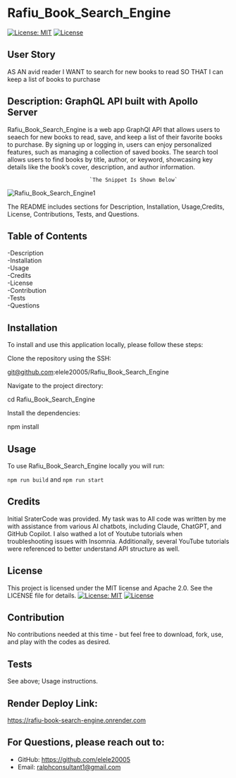 # Rafiu_Book_Search_Engine
[![License: MIT](https://img.shields.io/badge/License-MIT-yellow.svg)](https://opensource.org/licenses/MIT) 
[![License](https://img.shields.io/badge/License-Apache_2.0-blue.svg)](https://opensource.org/licenses/Apache-2.0) 

## User Story

AS AN avid reader
I WANT to search for new books to read
SO THAT I can keep a list of books to purchase

## Description: GraphQL API built with Apollo Server
Rafiu_Book_Search_Engine is a web app GraphQl API that allows users to seaech for new books to read, save, and keep a list of their favorite books to purchase. By signing up or logging in, users can enjoy personalized features, such as managing a collection of saved books. The search tool allows users to find books by title, author, or keyword, showcasing key details like the book’s cover, description, and author information.


                              `The Snippet Is Shown Below`
![Rafiu_Book_Search_Engine1](https://github.com/user-attachments/assets/95a93746-33ba-4b1d-9073-8e43384728a3)







The README includes sections for Description, Installation, Usage,Credits, License, Contributions, Tests, and Questions.   


## Table of Contents

-Description     
-Installation      
-Usage     
-Credits    
-License         
-Contribution       
-Tests         
-Questions

## Installation
To install and use this application locally, please follow these steps:

Clone the repository using the SSH:

git@github.com:elele20005/Rafiu_Book_Search_Engine

Navigate to the project directory:

cd Rafiu_Book_Search_Engine

Install the dependencies:

npm install

## Usage
To use Rafiu_Book_Search_Engine locally you will run:

`npm run build` and `npm run start`

## Credits
Initial SraterCode was provided. My task was to All code was written by me with assistance from various AI chatbots, including Claude, ChatGPT, and GitHub Copilot. I also wathed a lot of Youtube tutorials when troubleshooting issues with Insomnia. Additionally, several YouTube tutorials were referenced to better understand API structure as well. 

## License
This project is licensed under the MIT license and Apache 2.0. See the LICENSE file for details.
[![License: MIT](https://img.shields.io/badge/License-MIT-yellow.svg)](https://opensource.org/licenses/MIT)
[![License](https://img.shields.io/badge/License-Apache_2.0-blue.svg)](https://opensource.org/licenses/Apache-2.0)

## Contribution
No contributions needed at this time - but feel free to download, fork, use, and play with the codes as desired.

## Tests
See above; Usage instructions.

## Render Deploy Link: 
https://rafiu-book-search-engine.onrender.com 

## For Questions, please reach out to:
 
- GitHub: https://github.com/elele20005
- Email: ralphconsultant1@gmail.com 
